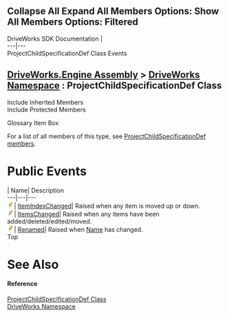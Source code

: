 Collapse All Expand All Members Options: Show All  Members Options: Filtered   
---  
DriveWorks SDK Documentation  |   
---|---  
ProjectChildSpecificationDef Class Events   
  
[DriveWorks.Engine Assembly](topic2156.md) > [DriveWorks Namespace](topic2159.md) : ProjectChildSpecificationDef Class  
---  
  
Include Inherited Members    
Include Protected Members    


Glossary Item Box

For a list of all members of this type, see [ProjectChildSpecificationDef members](topic4020.md).

# Public Events

| Name| Description  
---|---|---  
![Public Event](dotnetimages/publicEvent.gif)| [ItemIndexChanged](topic4044.md)| Raised when any item is moved up or down.   
![Public Event](dotnetimages/publicEvent.gif)| [ItemsChanged](topic4045.md)| Raised when any items have been added/deleted/edited/moved.   
![Public Event](dotnetimages/publicEvent.gif)| [Renamed](topic4046.md)| Raised when [Name](topic4040.md) has changed.   
Top

# See Also

#### Reference

[ProjectChildSpecificationDef Class](topic4019.md)   
[DriveWorks Namespace](topic2159.md)


